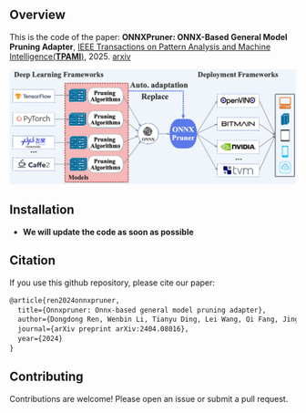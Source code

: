 ## Overview
This is the code of the paper: **ONNXPruner: ONNX-Based General Model Pruning Adapter**, [IEEE Transactions on Pattern Analysis and Machine Intelligence(**TPAMI**)](), 2025. [arxiv](https://arxiv.org/abs/2404.08016)



![ONNXPruner_workflow](./images/ONNXPruner_workflow.jpg)

## Installation
- **We will update the code as soon as possible**





## Citation

If you use this github repository, please cite our paper:

```tex
@article{ren2024onnxpruner,
  title={Onnxpruner: Onnx-based general model pruning adapter},
  author={Dongdong Ren, Wenbin Li, Tianyu Ding, Lei Wang, Qi Fang, Jing Huo, Hongbing Pan,Yang Gao},
  journal={arXiv preprint arXiv:2404.08016},
  year={2024}
}
```

## Contributing

Contributions are welcome! Please open an issue or submit a pull request.